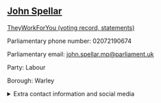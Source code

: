 ## <a href="https://members.parliament.uk/member/318/contact">John Spellar</a>

<a href="https://www.theyworkforyou.com/mp/10558/john_spellar/warley">TheyWorkForYou (voting record, statements)</a> 

Parliamentary phone number: 02072190674 

Parliamentary email: john.spellar.mp@parliament.uk 

Party: Labour 

Borough: Warley 

<details><summary>Extra contact information and social media</summary> 
<li>Website: http://www.johnspellar.org.uk/</li>
<li>Twitter: https://twitter.com/spellar</li>
<li>Constituency office phone number: 01214232933</li>
<li>Constituency office email: john.spellar@btconnect.com; colyerl@parliament.uk</li>
<li>Facebook:</li>
<li>Instagram:</li>
<li>Youtube:</li>
<li>Linkedin:</li>
<li>Government department phone number:</li>
<li>Government department email:</li>
<li>Threads:</li>
<li>Party office phone number:</li>
<li>Party office email:</li>
<li>Tiktok:</li>
</details>